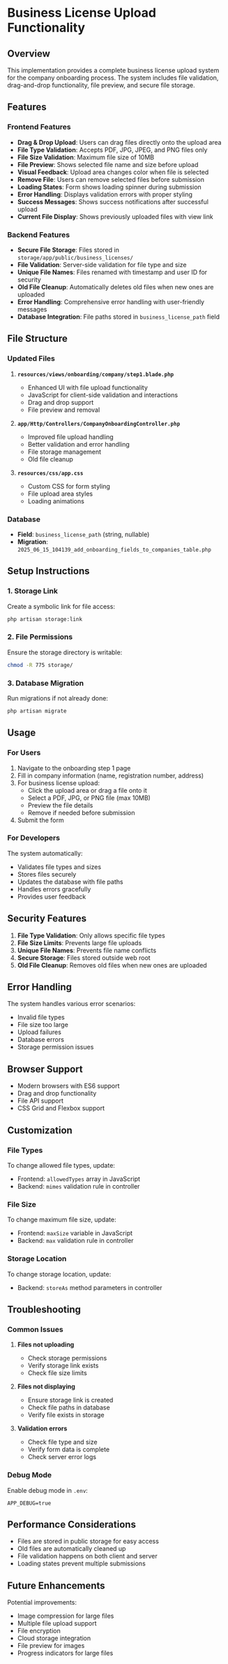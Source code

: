 # Business License Upload Functionality

## Overview
This implementation provides a complete business license upload system for the company onboarding process. The system includes file validation, drag-and-drop functionality, file preview, and secure file storage.

## Features

### Frontend Features
- **Drag & Drop Upload**: Users can drag files directly onto the upload area
- **File Type Validation**: Accepts PDF, JPG, JPEG, and PNG files only
- **File Size Validation**: Maximum file size of 10MB
- **File Preview**: Shows selected file name and size before upload
- **Visual Feedback**: Upload area changes color when file is selected
- **Remove File**: Users can remove selected files before submission
- **Loading States**: Form shows loading spinner during submission
- **Error Handling**: Displays validation errors with proper styling
- **Success Messages**: Shows success notifications after successful upload
- **Current File Display**: Shows previously uploaded files with view link

### Backend Features
- **Secure File Storage**: Files stored in `storage/app/public/business_licenses/`
- **File Validation**: Server-side validation for file type and size
- **Unique File Names**: Files renamed with timestamp and user ID for security
- **Old File Cleanup**: Automatically deletes old files when new ones are uploaded
- **Error Handling**: Comprehensive error handling with user-friendly messages
- **Database Integration**: File paths stored in `business_license_path` field

## File Structure

### Updated Files
1. **`resources/views/onboarding/company/step1.blade.php`**
   - Enhanced UI with file upload functionality
   - JavaScript for client-side validation and interactions
   - Drag and drop support
   - File preview and removal

2. **`app/Http/Controllers/CompanyOnboardingController.php`**
   - Improved file upload handling
   - Better validation and error handling
   - File storage management
   - Old file cleanup

3. **`resources/css/app.css`**
   - Custom CSS for form styling
   - File upload area styles
   - Loading animations

### Database
- **Field**: `business_license_path` (string, nullable)
- **Migration**: `2025_06_15_104139_add_onboarding_fields_to_companies_table.php`

## Setup Instructions

### 1. Storage Link
Create a symbolic link for file access:
```bash
php artisan storage:link
```

### 2. File Permissions
Ensure the storage directory is writable:
```bash
chmod -R 775 storage/
```

### 3. Database Migration
Run migrations if not already done:
```bash
php artisan migrate
```

## Usage

### For Users
1. Navigate to the onboarding step 1 page
2. Fill in company information (name, registration number, address)
3. For business license upload:
   - Click the upload area or drag a file onto it
   - Select a PDF, JPG, or PNG file (max 10MB)
   - Preview the file details
   - Remove if needed before submission
4. Submit the form

### For Developers
The system automatically:
- Validates file types and sizes
- Stores files securely
- Updates the database with file paths
- Handles errors gracefully
- Provides user feedback

## Security Features

1. **File Type Validation**: Only allows specific file types
2. **File Size Limits**: Prevents large file uploads
3. **Unique File Names**: Prevents file name conflicts
4. **Secure Storage**: Files stored outside web root
5. **Old File Cleanup**: Removes old files when new ones are uploaded

## Error Handling

The system handles various error scenarios:
- Invalid file types
- File size too large
- Upload failures
- Database errors
- Storage permission issues

## Browser Support

- Modern browsers with ES6 support
- Drag and drop functionality
- File API support
- CSS Grid and Flexbox support

## Customization

### File Types
To change allowed file types, update:
- Frontend: `allowedTypes` array in JavaScript
- Backend: `mimes` validation rule in controller

### File Size
To change maximum file size, update:
- Frontend: `maxSize` variable in JavaScript
- Backend: `max` validation rule in controller

### Storage Location
To change storage location, update:
- Backend: `storeAs` method parameters in controller

## Troubleshooting

### Common Issues

1. **Files not uploading**
   - Check storage permissions
   - Verify storage link exists
   - Check file size limits

2. **Files not displaying**
   - Ensure storage link is created
   - Check file paths in database
   - Verify file exists in storage

3. **Validation errors**
   - Check file type and size
   - Verify form data is complete
   - Check server error logs

### Debug Mode
Enable debug mode in `.env`:
```
APP_DEBUG=true
```

## Performance Considerations

- Files are stored in public storage for easy access
- Old files are automatically cleaned up
- File validation happens on both client and server
- Loading states prevent multiple submissions

## Future Enhancements

Potential improvements:
- Image compression for large files
- Multiple file upload support
- File encryption
- Cloud storage integration
- File preview for images
- Progress indicators for large files 